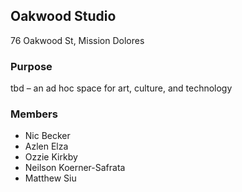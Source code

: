 ## Oakwood Studio

76 Oakwood St, Mission Dolores

### Purpose
tbd – an ad hoc space for art, culture, and technology

### Members
- Nic Becker
- Azlen Elza
- Ozzie Kirkby
- Neilson Koerner-Safrata
- Matthew Siu

